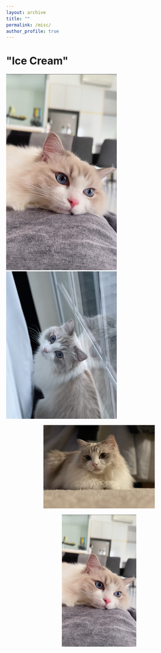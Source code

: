 ```yaml
---
layout: archive
title: ""
permalink: /misc/
author_profile: true
---
```



# "Ice Cream"

<p float="center">
  <img src="/images/misc/cat3.JPG" width="300" />
  <img src="/images/misc/cat4.jpg" width="300" />
</p>

<p align="center">
  <img src="/images/misc/cat1.jpg" width="60%">
</p>

<p align="center">
  <img src="/images/misc/cat3.JPG" width="40%">
</p>

